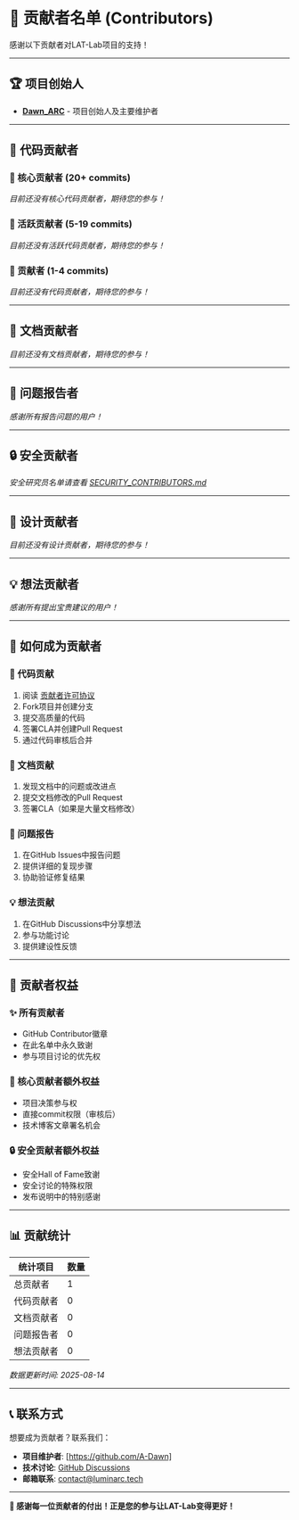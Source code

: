 # 👥 贡献者名单 (Contributors)

感谢以下贡献者对LAT-Lab项目的支持！

---

## 🏆 项目创始人
- **[Dawn_ARC](https://github.com/A-Dawn)** - 项目创始人及主要维护者

---

## 🔧 代码贡献者

### 🥇 核心贡献者 (20+ commits)
*目前还没有核心代码贡献者，期待您的参与！*

### 🥈 活跃贡献者 (5-19 commits)  
*目前还没有活跃代码贡献者，期待您的参与！*

### 🥉 贡献者 (1-4 commits)
*目前还没有代码贡献者，期待您的参与！*

---

## 📝 文档贡献者
*目前还没有文档贡献者，期待您的参与！*

---

## 🐛 问题报告者
*感谢所有报告问题的用户！*

---

## 🔒 安全贡献者
*安全研究员名单请查看 [SECURITY_CONTRIBUTORS.md](./SECURITY_CONTRIBUTORS.md)*

---

## 🎨 设计贡献者  
*目前还没有设计贡献者，期待您的参与！*

---

## 💡 想法贡献者
*感谢所有提出宝贵建议的用户！*

---

## 🤝 如何成为贡献者

### 🔧 代码贡献
1. 阅读 [贡献者许可协议](./CONTRIBUTOR_LICENSE_AGREEMENT.md)
2. Fork项目并创建分支
3. 提交高质量的代码
4. 签署CLA并创建Pull Request
5. 通过代码审核后合并

### 📝 文档贡献
1. 发现文档中的问题或改进点
2. 提交文档修改的Pull Request
3. 签署CLA（如果是大量文档修改）

### 🐛 问题报告
1. 在GitHub Issues中报告问题
2. 提供详细的复现步骤
3. 协助验证修复结果

### 💡 想法贡献
1. 在GitHub Discussions中分享想法
2. 参与功能讨论
3. 提供建设性反馈

---

## 🏅 贡献者权益

### ✨ 所有贡献者
- GitHub Contributor徽章
- 在此名单中永久致谢
- 参与项目讨论的优先权

### 🥇 核心贡献者额外权益  
- 项目决策参与权
- 直接commit权限（审核后）
- 技术博客文章署名机会

### 🔒 安全贡献者额外权益
- 安全Hall of Fame致谢
- 安全讨论的特殊权限
- 发布说明中的特别感谢

---

## 📊 贡献统计

| 统计项目 | 数量 |
|---------|------|
| 总贡献者 | 1 |
| 代码贡献者 | 0 |
| 文档贡献者 | 0 |
| 问题报告者 | 0 |
| 想法贡献者 | 0 |

*数据更新时间: 2025-08-14*

---

## 📞 联系方式

想要成为贡献者？联系我们：
- **项目维护者**: [https://github.com/A-Dawn]
- **技术讨论**: [GitHub Discussions](https://github.com/A-Dawn/LAT-Lab/discussions)
- **邮箱联系**: contact@luminarc.tech

---

**🌟 感谢每一位贡献者的付出！正是您的参与让LAT-Lab变得更好！** 